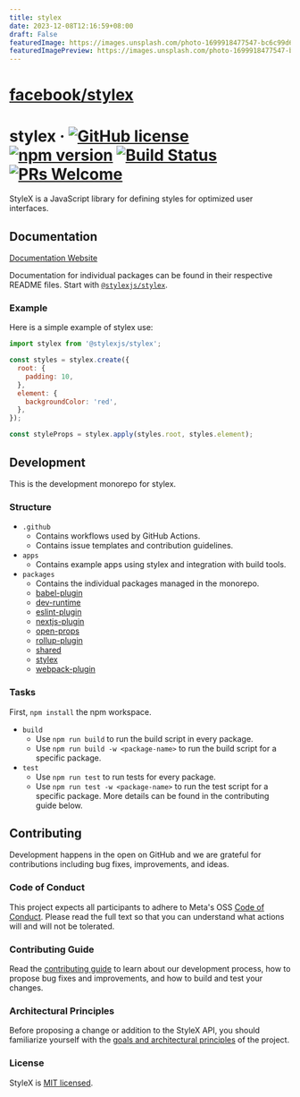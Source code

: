 ```yaml
---
title: stylex
date: 2023-12-08T12:16:59+08:00
draft: False
featuredImage: https://images.unsplash.com/photo-1699918477547-bc6c99d639cc?ixid=M3w0NjAwMjJ8MHwxfHJhbmRvbXx8fHx8fHx8fDE3MDIwMDg5NjF8&ixlib=rb-4.0.3
featuredImagePreview: https://images.unsplash.com/photo-1699918477547-bc6c99d639cc?ixid=M3w0NjAwMjJ8MHwxfHJhbmRvbXx8fHx8fHx8fDE3MDIwMDg5NjF8&ixlib=rb-4.0.3
---
```


# [facebook/stylex](https://github.com/facebook/stylex)

# stylex &middot; [![GitHub license](https://img.shields.io/badge/license-MIT-blue.svg)](https://github.com/facebook/stylex/blob/main/LICENSE) [![npm version](https://img.shields.io/npm/v/@stylexjs/stylex.svg?style=flat)](https://www.npmjs.com/package/@stylexjs/stylex) [![Build Status](https://github.com/facebook/stylex/workflows/tests/badge.svg)](https://github.com/facebook/stylex/actions) [![PRs Welcome](https://img.shields.io/badge/PRs-welcome-brightgreen.svg)](https://github.com/facebook/stylex/blob/main/.github/CONTRIBUTING.md)

StyleX is a JavaScript library for defining styles for optimized user
interfaces.

## Documentation

[Documentation Website](https://stylexjs.com)

Documentation for individual packages can be found in their respective README
files. Start with
[`@stylexjs/stylex`](https://github.com/facebook/stylex/blob/main/packages/stylex).

### Example

Here is a simple example of stylex use:

```js
import stylex from '@stylexjs/stylex';

const styles = stylex.create({
  root: {
    padding: 10,
  },
  element: {
    backgroundColor: 'red',
  },
});

const styleProps = stylex.apply(styles.root, styles.element);
```

## Development

This is the development monorepo for stylex.

### Structure

- `.github`
  - Contains workflows used by GitHub Actions.
  - Contains issue templates and contribution guidelines.
- `apps`
  - Contains example apps using stylex and integration with build tools.
- `packages`
  - Contains the individual packages managed in the monorepo.
  - [babel-plugin](https://github.com/facebook/stylex/blob/main/packages/babel-plugin)
  - [dev-runtime](https://github.com/facebook/stylex/blob/main/packages/dev-runtime)
  - [eslint-plugin](https://github.com/facebook/stylex/blob/main/packages/eslint-plugin)
  - [nextjs-plugin](https://github.com/facebook/stylex/blob/main/packages/nextjs-plugin)
  - [open-props](https://github.com/facebook/stylex/blob/main/packages/open-props)
  - [rollup-plugin](https://github.com/facebook/stylex/blob/main/packages/rollup-plugin)
  - [shared](https://github.com/facebook/stylex/blob/main/packages/shared)
  - [stylex](https://github.com/facebook/stylex/blob/main/packages/stylex)
  - [webpack-plugin](https://github.com/facebook/stylex/blob/main/packages/webpack-plugin)

### Tasks

First, `npm install` the npm workspace.

- `build`
  - Use `npm run build` to run the build script in every package.
  - Use `npm run build -w <package-name>` to run the build script for a specific
    package.
- `test`
  - Use `npm run test` to run tests for every package.
  - Use `npm run test -w <package-name>` to run the test script for a specific
    package. More details can be found in the contributing guide below.

## Contributing

Development happens in the open on GitHub and we are grateful for contributions
including bug fixes, improvements, and ideas.

### Code of Conduct

This project expects all participants to adhere to Meta's OSS
[Code of Conduct](https://opensource.fb.com/code-of-conduct/). Please read
the full text so that you can understand what actions will and will not be
tolerated.

### Contributing Guide

Read the
[contributing guide](https://github.com/facebook/stylex/blob/main/.github/CONTRIBUTING.md)
to learn about our development process, how to propose bug fixes and
improvements, and how to build and test your changes.

### Architectural Principles

Before proposing a change or addition to the StyleX API, you should familiarize
yourself with the
[goals and architectural principles](https://stylexjs.com/docs/learn/thinking-in-stylex/)
of the project.

### License

StyleX is [MIT licensed](./LICENSE).
